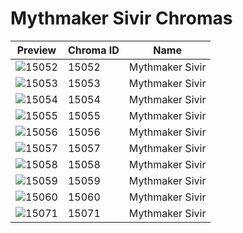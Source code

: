 # Mythmaker Sivir Chromas

| Preview | Chroma ID | Name |
|---------|-----------|------|
| ![15052](https://raw.communitydragon.org/latest/plugins/rcp-be-lol-game-data/global/default/v1/champion-chroma-images/15/15052.png) | 15052 | Mythmaker Sivir |
| ![15053](https://raw.communitydragon.org/latest/plugins/rcp-be-lol-game-data/global/default/v1/champion-chroma-images/15/15053.png) | 15053 | Mythmaker Sivir |
| ![15054](https://raw.communitydragon.org/latest/plugins/rcp-be-lol-game-data/global/default/v1/champion-chroma-images/15/15054.png) | 15054 | Mythmaker Sivir |
| ![15055](https://raw.communitydragon.org/latest/plugins/rcp-be-lol-game-data/global/default/v1/champion-chroma-images/15/15055.png) | 15055 | Mythmaker Sivir |
| ![15056](https://raw.communitydragon.org/latest/plugins/rcp-be-lol-game-data/global/default/v1/champion-chroma-images/15/15056.png) | 15056 | Mythmaker Sivir |
| ![15057](https://raw.communitydragon.org/latest/plugins/rcp-be-lol-game-data/global/default/v1/champion-chroma-images/15/15057.png) | 15057 | Mythmaker Sivir |
| ![15058](https://raw.communitydragon.org/latest/plugins/rcp-be-lol-game-data/global/default/v1/champion-chroma-images/15/15058.png) | 15058 | Mythmaker Sivir |
| ![15059](https://raw.communitydragon.org/latest/plugins/rcp-be-lol-game-data/global/default/v1/champion-chroma-images/15/15059.png) | 15059 | Mythmaker Sivir |
| ![15060](https://raw.communitydragon.org/latest/plugins/rcp-be-lol-game-data/global/default/v1/champion-chroma-images/15/15060.png) | 15060 | Mythmaker Sivir |
| ![15071](https://raw.communitydragon.org/latest/plugins/rcp-be-lol-game-data/global/default/v1/champion-chroma-images/15/15071.png) | 15071 | Mythmaker Sivir |